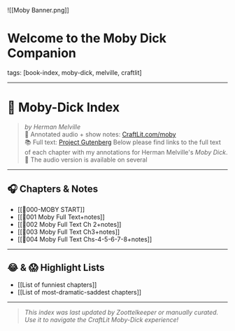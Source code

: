 ![[Moby Banner.png]]
# Welcome to the Moby Dick Companion

tags: [book-index, moby-dick, melville, craftlit]

---
# 🐋 Moby-Dick Index

> *by Herman Melville*  
> 📘 Annotated audio + show notes: [CraftLit.com/moby](https://craftlit.com/moby)  
> 📚 Full text: [Project Gutenberg](https://www.gutenberg.org/ebooks/2701)
Below please find links to the full text of each chapter with my annotations for Herman Melville's *Moby Dick*.🐋 The audio version is available on several 
---
## 🎧 Chapters & Notes

- [[🎤000-MOBY START]]
- [[🎤001 Moby Full Text+notes]]
- [[🎤002 Moby Full Text Ch 2+notes]]
- [[🎤003 Moby Full Text Ch3+notes]]
- [[🎤004 Moby Full Text Chs-4-5-6-7-8+notes]]

---

## 😂 & 😱 Highlight Lists

- [[List of funniest chapters]]
- [[List of most-dramatic-saddest chapters]]

---

> _This index was last updated by Zoottelkeeper or manually curated. Use it to navigate the CraftLit Moby-Dick experience!_
